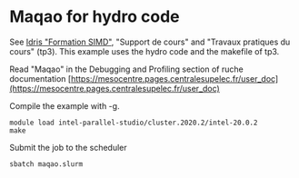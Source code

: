 # Maqao for hydro code

See [Idris "Formation SIMD"](http://www.idris.fr/formations/simd/), "Support de cours" and "Travaux pratiques du cours" (tp3). This example uses the hydro code and the makefile of tp3.  

Read "Maqao" in the Debugging and Profiling section of ruche documentation [https://mesocentre.pages.centralesupelec.fr/user_doc](https://mesocentre.pages.centralesupelec.fr/user_doc) 

Compile the example with -g.

```shell
module load intel-parallel-studio/cluster.2020.2/intel-20.0.2 
make
```

Submit the job to the scheduler

```shell
sbatch maqao.slurm  
```

